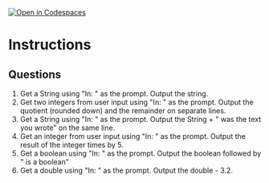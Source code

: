 [![Open in Codespaces](https://classroom.github.com/assets/launch-codespace-2972f46106e565e64193e422d61a12cf1da4916b45550586e14ef0a7c637dd04.svg)](https://classroom.github.com/open-in-codespaces?assignment_repo_id=18043876)
# Instructions  

  ## Questions
1. Get a String using "In: " as the prompt.  Output the string.
2. Get two integers from user input using "In: " as the prompt.  Output the quotient (rounded down) and the remainder on separate lines.
3. Get a String using "In: " as the prompt.  Output the String + " was the text you wrote" on the same line.
4. Get an integer from user input using "In: " as the prompt.  Output the result of the integer times by 5.
5. Get a boolean using "In: " as the prompt.  Output the boolean followed by " is a boolean"
6. Get a double using "In: " as the prompt.  Output the double - 3.2.
